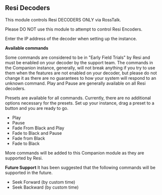 ## Resi Decoders

This module controls Resi DECODERS ONLY via RossTalk.

Please DO NOT use this module to attempt to control Resi Encoders.

Enter the IP address of the decoder when setting up the instance.

**Available commands**

Some commands are considered to be in "Early Field Trials" by
Resi and must be enabled on your decoder by the support team.
The commands in the Companion instance, generally, will not
break anything if you try to use them when the features are
not enabled on your decoder, but please do not change it as
there are no guarantees to how your system will respond to
an unknown command. Play and Pause are generally available
on all Resi decoders.

Presets are available for all commands. Currently, there are
no additional options necessary for the presets. Set up your instance,
drag a preset to a button and you are ready to go.

- Play
- Pause
- Fade From Black and Play
- Fade to Black and Pause
- Fade from Black
- Fade to Black

More commands will be added to this Companion module as they
are supported by Resi.

**Future Support**
It has been suggested that the following commands will be supported in the future.

- Seek Forward (by custom time)
- Seek Backward (by custom time)
